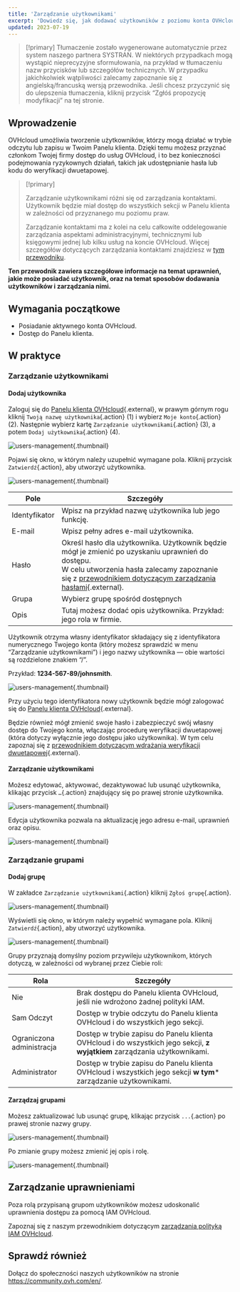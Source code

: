 ```yaml
---
title: 'Zarządzanie użytkownikami'
excerpt: 'Dowiedz się, jak dodawać użytkowników z poziomu konta OVHcloud'
updated: 2023-07-19
---
```


> [!primary]
> Tłumaczenie zostało wygenerowane automatycznie przez system naszego partnera SYSTRAN. W niektórych przypadkach mogą wystąpić nieprecyzyjne sformułowania, na przykład w tłumaczeniu nazw przycisków lub szczegółów technicznych. W przypadku jakichkolwiek wątpliwości zalecamy zapoznanie się z angielską/francuską wersją przewodnika. Jeśli chcesz przyczynić się do ulepszenia tłumaczenia, kliknij przycisk “Zgłóś propozycję modyfikacji” na tej stronie.
>

## Wprowadzenie

OVHcloud umożliwia tworzenie użytkowników, którzy mogą działać w trybie odczytu lub zapisu w Twoim Panelu klienta. Dzięki temu możesz przyznać członkom Twojej firmy dostęp do usług OVHcloud, i to bez konieczności podejmowania ryzykownych działań, takich jak udostępnianie hasła lub kodu do weryfikacji dwuetapowej.

> [!primary]
>
> Zarządzanie użytkownikami różni się od zarządzania kontaktami. Użytkownik będzie miał dostęp do wszystkich sekcji w Panelu klienta w zależności od przyznanego mu poziomu praw.
>
> Zarządzanie kontaktami ma z kolei na celu całkowite oddelegowanie zarządzania aspektami administracyjnymi, technicznymi lub księgowymi jednej lub kilku usług na koncie OVHcloud. Więcej szczegółów dotyczących zarządzania kontaktami znajdziesz w [tym przewodniku](/pages/account_and_service_management/account_information/managing_contacts).
>

**Ten przewodnik zawiera szczegółowe informacje na temat uprawnień, jakie może posiadać użytkownik, oraz na temat sposobów dodawania użytkowników i zarządzania nimi.**

## Wymagania początkowe

- Posiadanie aktywnego konta OVHcloud.
- Dostęp do Panelu klienta.

## W praktyce

### Zarządzanie użytkownikami

#### Dodaj użytkownika

Zaloguj się do [Panelu klienta OVHcloud](https://www.ovh.com/auth/?action=gotomanager&from=https://www.ovh.pl/&ovhSubsidiary=pl){.external}, w prawym górnym rogu kliknij `Twoją nazwę użytkownika`{.action} (1) i wybierz `Moje konto`{.action} (2).
Następnie wybierz kartę `Zarządzanie użytkownikami`{.action} (3), a potem `Dodaj użytkownika`{.action} (4).

![users-management](images/hubusers.png){.thumbnail}

Pojawi się okno, w którym należy uzupełnić wymagane pola. Kliknij przycisk `Zatwierdź`{.action}, aby utworzyć użytkownika.

![users-management](images/usersmanagement2.png){.thumbnail}

| Pole | Szczegóły |
|--------------|----------------------------------------------------------------------------------------------------------------------------------------------------------------------------------------------------------------------------------------------------------------------------------------------------------|
| Identyfikator | Wpisz na przykład nazwę użytkownika lub jego funkcję. |
| E-mail | Wpisz pełny adres e-mail użytkownika. |
| Hasło | Określ hasło dla użytkownika. Użytkownik będzie mógł je zmienić po uzyskaniu uprawnień do dostępu. <br>W celu utworzenia hasła zalecamy zapoznanie się z [przewodnikiem dotyczącym zarządzania hasłami](/pages/account_and_service_management/account_information/manage-ovh-password){.external}. |
| Grupa | Wybierz grupę spośród dostępnych |
| Opis | Tutaj możesz dodać opis użytkownika. Przykład: jego rola w firmie. |

Użytkownik otrzyma własny identyfikator składający się z identyfikatora numerycznego Twojego konta (który możesz sprawdzić w menu “Zarządzanie użytkownikami”) i jego nazwy użytkownika — obie wartości są rozdzielone znakiem “/”.

Przykład: **1234-567-89/johnsmith**.

![users-management](images/usersmanagement3.png){.thumbnail}

Przy użyciu tego identyfikatora nowy użytkownik będzie mógł zalogować się do [Panelu klienta OVHcloud](https://www.ovh.com/auth/?action=gotomanager&from=https://www.ovh.pl/&ovhSubsidiary=pl){.external}. 

Będzie również mógł zmienić swoje hasło i zabezpieczyć swój własny dostęp do Twojego konta, włączając procedurę weryfikacji dwuetapowej (która dotyczy wyłącznie jego dostępu jako użytkownika). W tym celu zapoznaj się z [przewodnikiem dotyczącym wdrażania weryfikacji dwuetapowej](/pages/account_and_service_management/account_information/secure-ovhcloud-account-with-2fa){.external}.

#### Zarządzanie użytkownikami

Możesz edytować, aktywować, dezaktywować lub usunąć użytkownika, klikając przycisk `…`{.action} znajdujący się po prawej stronie użytkownika.

![users-management](images/usersmanagement4.png){.thumbnail}

Edycja użytkownika pozwala na aktualizację jego adresu e-mail, uprawnień oraz opisu.

![users-management](images/usersmanagement6.png){.thumbnail}

### Zarządzanie grupami

#### Dodaj grupę

W zakładce `Zarządzanie użytkownikami`{.action} kliknij `Zgłoś grupę`{.action}.

![users-management](images/usersmanagement7.png){.thumbnail}

Wyświetli się okno, w którym należy wypełnić wymagane pola. Kliknij `Zatwierdź`{.action}, aby utworzyć użytkownika.

![users-management](images/usersmanagement8.png){.thumbnail}

Grupy przyznają domyślny poziom przywileju użytkownikom, których dotyczą, w zależności od wybranej przez Ciebie roli:

| Rola | Szczegóły |
|------------------|----------------------------------------------------------------------------------------------------------------------|
| Nie | Brak dostępu do Panelu klienta OVHcloud, jeśli nie wdrożono żadnej polityki IAM. |
| Sam Odczyt | Dostęp w trybie odczytu do Panelu klienta OVHcloud i do wszystkich jego sekcji. |
| Ograniczona administracja | Dostęp w trybie zapisu do Panelu klienta OVHcloud i do wszystkich jego sekcji, **z wyjątkiem** zarządzania użytkownikami. |
| Administrator | Dostęp w trybie zapisu do Panelu klienta OVHcloud i wszystkich jego sekcji **w tym*** zarządzanie użytkownikami. |

#### Zarządzaj grupami

Możesz zaktualizować lub usunąć grupę, klikając przycisk `...`{.action} po prawej stronie nazwy grupy.

![users-management](images/usersmanagement9.png){.thumbnail}

Po zmianie grupy możesz zmienić jej opis i rolę.

![users-management](images/usersmanagement10.png){.thumbnail}

## Zarządzanie uprawnieniami

Poza rolą przypisaną grupom użytkowników możesz udoskonalić uprawnienia dostępu za pomocą IAM OVHcloud.

Zapoznaj się z naszym przewodnikiem dotyczącym [zarządzania polityką IAM OVHcloud](/pages/account_and_service_management/account_information/iam-policy-ui).

## Sprawdź również

Dołącz do społeczności naszych użytkowników na stronie <https://community.ovh.com/en/>.
